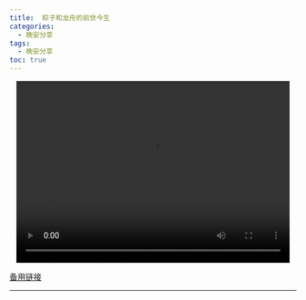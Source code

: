 ```yaml
---
title:  粽子和龙舟的前世今生
categories:
  - 晚安分享
tags:
  - 晚安分享
toc: true 
---
```



<p style="text-align:center">
   <video width="480" height="320" controls>
       <source src="/video/64.mp4">
   </video>
</p>
 <p><a href="/video/64.mp4">备用链接</a></p>
 
---






